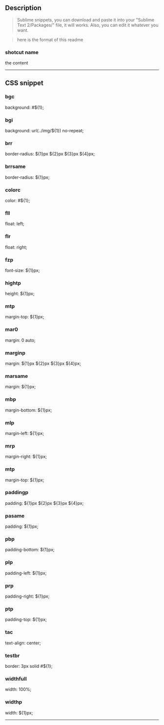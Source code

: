 ## Description
> Sublime snippets, you can download and paste it into your "Sublime Text 2/Packages/" file, it will works. Also, you can edit it whatever you want.

> here is the format of this readme

### shotcut name
the content

- - - 

## CSS snippet

### bgc
background: #${1};

### bgi
background: url(../img/${1}) no-repeat;

### brr
border-radius: ${1}px ${2}px ${3}px ${4}px;

### brrsame
border-radius: ${1}px;

### colorc
color: #${1};

### fll
float: left;

### flr
float: right;

### fzp
font-size: ${1}px;

### hightp
height: ${1}px;

### mtp
margin-top: ${1}px;

### mar0
margin: 0 auto;

### marginp
margin: ${1}px ${2}px ${3}px ${4}px;

### marsame
margin: ${1}px;

### mbp
margin-bottom: ${1}px;

### mlp
margin-left: ${1}px;

### mrp
margin-right: ${1}px;

### mtp
margin-top: ${1}px;

### paddingp
padding: ${1}px ${2}px ${3}px ${4}px;

### pasame
padding: ${1}px;

### pbp
padding-bottom: ${1}px;

### plp
padding-left: ${1}px;

### prp
padding-right: ${1}px;

### ptp
padding-top: ${1}px;

### tac
text-align: center;

### testbr
border: 3px solid #${1};

### widthfull
width: 100%;

### widthp
width: ${1}px;

- - - 

